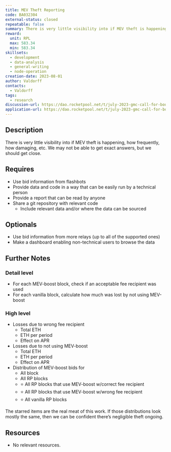 ```yaml
---
title: MEV Theft Reporting
code: BA032304
external-status: closed
repeatable: false
summary: There is very little visibility into if MEV theft is happening, how frequently, how damaging, etc. We may not be able to get exact answers, but we should get close.
reward:
  unit: RPL
  max: 583.34
  min: 583.34
skillsets:
  - development
  - data-analysis
  - general-writing
  - node-operation
creation-date: 2023-08-01
author: Valdorff
contacts:
  - Valdorff
tags: 
  - research
discussion-url: https://dao.rocketpool.net/t/july-2023-gmc-call-for-bounty-applications-deadline-is-july-15th/1936/6
application-url: https://dao.rocketpool.net/t/july-2023-gmc-call-for-bounty-applications-deadline-is-july-15th/1936/6
---
```


## Description

There is very little visibility into if MEV theft is happening, how frequently, how damaging, etc.
We may not be able to get exact answers, but we should get close.

## Requires
* Use bid information from flashbots
* Provide data and code in a way that can be easily run by a technical person
* Provide a report that can be read by anyone
* Share a git repository with relevant code
  * Include relevant data and/or where the data can be sourced

## Optionals
*  Use bid information from more relays (up to all of the supported ones)
*  Make a dashboard enabling non-technical users to browse the data

## Further Notes

### Detail level
* For each MEV-boost block, check if an acceptable fee recipient was used
* For each vanilla block, calculate how much was lost by not using MEV-boost

### High level
* Losses due to wrong fee recipient
  * Total ETH
  * ETH per period
  * Effect on APR
* Losses due to not using MEV-boost
  * Total ETH
  * ETH per period
  * Effect on APR
* Distribution of MEV-boost bids for
  * All block
  * All RP blocks
  * :star: All RP blocks that use MEV-boost w/correct fee recipient
  * :star: All RP blocks that use MEV-boost w/wrong fee recipient
  * :star: All vanilla RP blocks

The starred items are the real meat of this work. If those distributions look mostly the same, then we can be confident there’s negligible theft ongoing.

## Resources
* No relevant resources.
